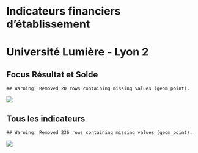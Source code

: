 Indicateurs financiers d’établissement
================

# Université Lumière - Lyon 2

## Focus Résultat et Solde

    ## Warning: Removed 20 rows containing missing values (geom_point).

![](/home/julien/repo/cpesr/RFC/Finances/Etablissements/université_lumière___lyon_2_files/figure-gfm/etab.focus-1.png)<!-- -->

## Tous les indicateurs

    ## Warning: Removed 236 rows containing missing values (geom_point).

![](/home/julien/repo/cpesr/RFC/Finances/Etablissements/université_lumière___lyon_2_files/figure-gfm/etab-1.png)<!-- -->
